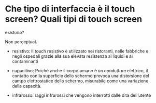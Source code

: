 # Che tipo di interfaccia è il touch screen? Quali tipi di touch screen
esistono?


Non perceptual.

  * resistivo: Il touch resistivo è utilizzato nei ristoranti, nelle fabbriche e negli ospedali grazie alla sua elevata resistenza ai liquidi e ai contaminanti
  

  * capacitivo: Poiché anche il corpo umano è un conduttore elettrico, il contatto con la superficie dello schermo provoca una distorsione del campo elettrostatico dello schermo, misurabile come una variazione della capacità.
  

  * infrarosso: raggi infrarossi che vengono interrotti dalle dita dell’utente
  

